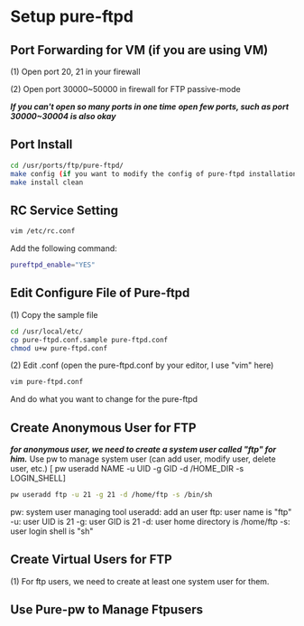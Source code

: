 # Setup pure-ftpd
## Port Forwarding for VM (if you are using VM)
(1) Open port 20, 21 in your firewall

(2) Open port 30000~50000 in firewall for FTP passive-mode

***If you can't open so many ports in one time***
***open few ports, such as port 30000~30004 is also okay***

## Port Install
```bash
cd /usr/ports/ftp/pure-ftpd/
make config (if you want to modify the config of pure-ftpd installation)
make install clean
```

## RC Service Setting
```bash
vim /etc/rc.conf
```
Add the following command:
```bash
pureftpd_enable="YES"
```
## Edit Configure File of Pure-ftpd
(1) Copy the sample file
```bash
cd /usr/local/etc/
cp pure-ftpd.conf.sample pure-ftpd.conf
chmod u+w pure-ftpd.conf
```
(2) Edit .conf (open the pure-ftpd.conf by your editor, I use "vim" here)
```bash
vim pure-ftpd.conf
```
And do what you want to change for the pure-ftpd

## Create Anonymous User for FTP
***for anonymous user, we need to create a system user called "ftp" for him.***
Use pw to manage system user (can add user, modify user, delete user, etc.)
[ pw useradd NAME -u UID -g GID -d /HOME_DIR -s LOGIN_SHELL]
```bash
pw useradd ftp -u 21 -g 21 -d /home/ftp -s /bin/sh
```
pw: system user managing tool
useradd: add an user
ftp: user name is "ftp"
-u: user UID is 21
-g: user GID is 21
-d: user home directory is /home/ftp
-s: user login shell is "sh" 

## Create Virtual Users for FTP
(1) For ftp users, we need to create at least one system user for them.

## Use Pure-pw to Manage Ftpusers
